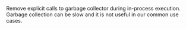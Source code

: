 Remove explicit calls to garbage collector during in-process execution.
Garbage collection can be slow and it is not useful in our common use cases.
